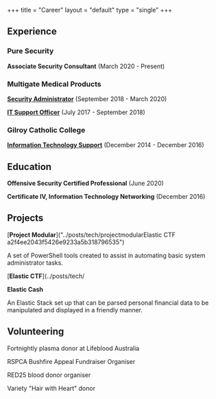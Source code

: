+++
title = "Career"
layout = "default"
type = "single"
+++

## Experience

### Pure Security

**Associate Security Consultant**
(March 2020 - Present)


### Multigate Medical Products

[**Security Administrator**](../posts/career/multigate)
(September 2018 - March 2020)

[**IT Support Officer**](../posts/career/multigate)
(July 2017 - September 2018)

### Gilroy Catholic College

[**Information Technology Support**](../posts/career/gilroy)
(December 2014 - December 2016)


## Education

**Offensive Security Certified Professional** 
(June 2020)

**Certificate IV, Information Technology Networking**
(December 2016)


## Projects

[**Project Modular**]("../posts/tech/projectmodularElastic CTF a2f4ee2043f5426e9233a5b318796535")

A set of PowerShell tools created to assist in automating basic system administrator tasks.

[**Elastic CTF**](../posts/tech/

**Elastic Cash**

An Elastic Stack set up that can be parsed personal financial data to be manipulated and displayed in a friendly manner.


## Volunteering

Fortnightly plasma donor at Lifeblood Australia

RSPCA Bushfire Appeal Fundraiser Organiser

RED25 blood donor organiser

Variety "Hair with Heart" donor
